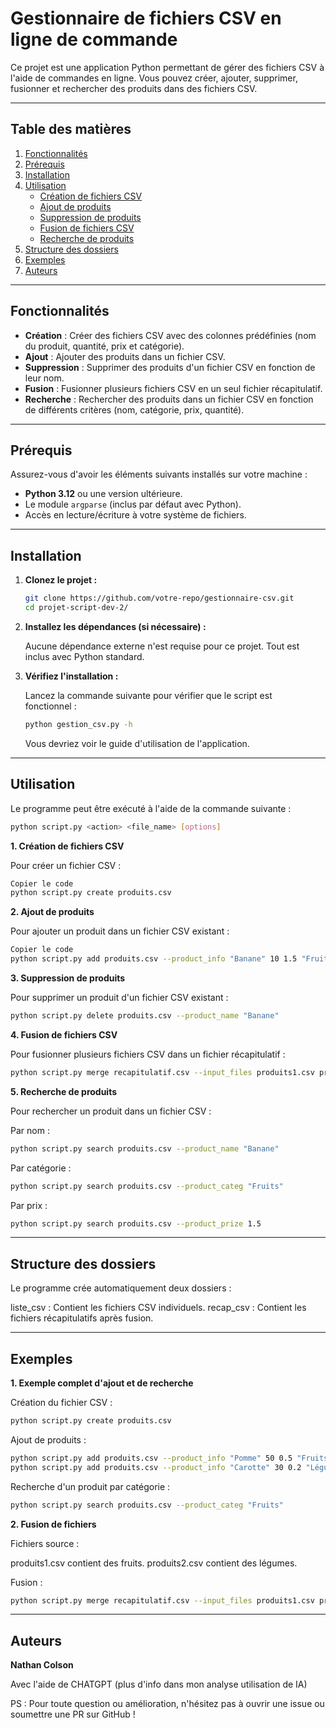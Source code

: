 # Gestionnaire de fichiers CSV en ligne de commande

Ce projet est une application Python permettant de gérer des fichiers CSV à l'aide de commandes en ligne. 
Vous pouvez créer, ajouter, supprimer, fusionner et rechercher des produits dans des fichiers CSV.

---

## Table des matières
1. [Fonctionnalités](#fonctionnalités)
2. [Prérequis](#prérequis)
3. [Installation](#installation)
4. [Utilisation](#utilisation)
    - [Création de fichiers CSV](#création-de-fichiers-csv)
    - [Ajout de produits](#ajout-de-produits)
    - [Suppression de produits](#suppression-de-produits)
    - [Fusion de fichiers CSV](#fusion-de-fichiers-csv)
    - [Recherche de produits](#recherche-de-produits)
5. [Structure des dossiers](#structure-des-dossiers)
6. [Exemples](#exemples)
7. [Auteurs](#auteurs)

---

## Fonctionnalités

- **Création** : Créer des fichiers CSV avec des colonnes prédéfinies (nom du produit, quantité, prix et catégorie).
- **Ajout** : Ajouter des produits dans un fichier CSV.
- **Suppression** : Supprimer des produits d'un fichier CSV en fonction de leur nom.
- **Fusion** : Fusionner plusieurs fichiers CSV en un seul fichier récapitulatif.
- **Recherche** : Rechercher des produits dans un fichier CSV en fonction de différents critères (nom, catégorie, prix, quantité).

---

## Prérequis

Assurez-vous d'avoir les éléments suivants installés sur votre machine :

- **Python 3.12** ou une version ultérieure.
- Le module `argparse` (inclus par défaut avec Python).
- Accès en lecture/écriture à votre système de fichiers.

---

## Installation

1. **Clonez le projet :**

    ```bash
    git clone https://github.com/votre-repo/gestionnaire-csv.git
    cd projet-script-dev-2/
    ```

2. **Installez les dépendances (si nécessaire) :**

    Aucune dépendance externe n'est requise pour ce projet. Tout est inclus avec Python standard.

3. **Vérifiez l'installation :**

    Lancez la commande suivante pour vérifier que le script est fonctionnel :

    ```bash
    python gestion_csv.py -h
    ```

    Vous devriez voir le guide d'utilisation de l'application.

---

## Utilisation

Le programme peut être exécuté à l'aide de la commande suivante :

```bash
python script.py <action> <file_name> [options]
```

**1. Création de fichiers CSV**

Pour créer un fichier CSV :
```bash
Copier le code
python script.py create produits.csv
```

**2. Ajout de produits**

Pour ajouter un produit dans un fichier CSV existant :
```bash
Copier le code
python script.py add produits.csv --product_info "Banane" 10 1.5 "Fruits"
```

**3. Suppression de produits**

Pour supprimer un produit d'un fichier CSV existant :
```bash
python script.py delete produits.csv --product_name "Banane"
```

**4. Fusion de fichiers CSV**

Pour fusionner plusieurs fichiers CSV dans un fichier récapitulatif :
```bash
python script.py merge recapitulatif.csv --input_files produits1.csv produits2.csv
```

**5. Recherche de produits**

Pour rechercher un produit dans un fichier CSV :

Par nom :
```bash
python script.py search produits.csv --product_name "Banane"
```
Par catégorie :
```bash
python script.py search produits.csv --product_categ "Fruits"
```

Par prix :
```bash
python script.py search produits.csv --product_prize 1.5
```
---
## Structure des dossiers
Le programme crée automatiquement deux dossiers :

liste_csv : Contient les fichiers CSV individuels.
recap_csv : Contient les fichiers récapitulatifs après fusion.

---

## Exemples

**1. Exemple complet d'ajout et de recherche**

Création du fichier CSV :
```bash
python script.py create produits.csv
```

Ajout de produits :
```bash
python script.py add produits.csv --product_info "Pomme" 50 0.5 "Fruits"
python script.py add produits.csv --product_info "Carotte" 30 0.2 "Légumes"
```

Recherche d'un produit par catégorie :
```bash
python script.py search produits.csv --product_categ "Fruits"
```

**2. Fusion de fichiers**

Fichiers source :

produits1.csv contient des fruits.
produits2.csv contient des légumes.

Fusion :
```bash
python script.py merge recapitulatif.csv --input_files produits1.csv produits2.csv
```

---

## Auteurs

**Nathan Colson**

Avec l'aide de CHATGPT (plus d'info dans mon analyse utilisation de IA)


PS : Pour toute question ou amélioration, n'hésitez pas à ouvrir une issue ou soumettre une PR sur GitHub !
